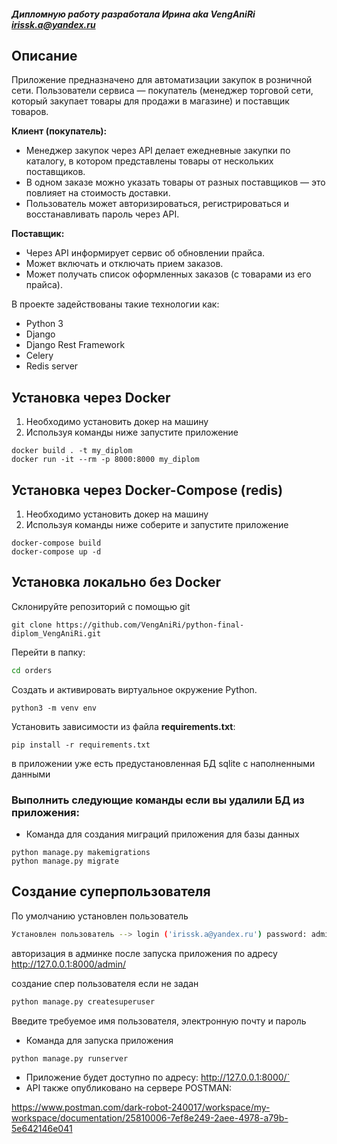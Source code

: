 #### _Дипломную работу разработала Ирина aka VengAniRi <irissk.a@yandex.ru>_ 

## Описание
Приложение предназначено для автоматизации закупок в розничной сети. Пользователи сервиса — покупатель (менеджер торговой сети, который закупает товары для продажи в магазине) и поставщик товаров.

**Клиент (покупатель):**

- Менеджер закупок через API делает ежедневные закупки по каталогу, в котором
  представлены товары от нескольких поставщиков.
- В одном заказе можно указать товары от разных поставщиков — это
  повлияет на стоимость доставки.
- Пользователь может авторизироваться, регистрироваться и восстанавливать пароль через API.
    
**Поставщик:**

- Через API информирует сервис об обновлении прайса.
- Может включать и отключать прием заказов.
- Может получать список оформленных заказов (с товарами из его прайса).

В проекте задействованы такие технологии как:
* Python 3
* Django
* Django Rest Framework
* Celery
* Redis server

## Установка через Docker
1. Необходимо установить докер на машину
2. Используя команды ниже запустите приложение
```
docker build . -t my_diplom
docker run -it --rm -p 8000:8000 my_diplom

```
## Установка через Docker-Compose (redis)
1. Необходимо установить докер на машину
2. Используя команды ниже соберите и запустите приложение
```
docker-compose build
docker-compose up -d

```
## Установка локально без Docker

Склонируйте репозиторий с помощью git

    git clone https://github.com/VengAniRi/python-final-diplom_VengAniRi.git
Перейти в папку:
```bash
cd orders
```
Создать и активировать виртуальное окружение Python.
```
python3 -m venv env 
```

Установить зависимости из файла **requirements.txt**:
```
pip install -r requirements.txt
```
в приложении уже есть предустановленная БД sqlite c наполненными данными

### Выполнить следующие команды если вы удалили БД из приложения:

* Команда для создания миграций приложения для базы данных
```
python manage.py makemigrations
python manage.py migrate

```

## Создание суперпользователя
По умолчанию установлен пользователь
```bash
Установлен пользователь --> login ('irissk.a@yandex.ru') password: admin
```
авторизация в админке поcле запуска приложения по адресу http://127.0.0.1:8000/admin/

создание спер пользователя если не задан
```bash
python manage.py createsuperuser
```
Введите требуемое имя пользователя, электронную почту и пароль 
* Команда для запуска приложения
```bash
python manage.py runserver
```
* Приложение будет доступно по адресу: http://127.0.0.1:8000/`
* API также опубликовано на сервере POSTMAN:

https://www.postman.com/dark-robot-240017/workspace/my-workspace/documentation/25810006-7ef8e249-2aee-4978-a79b-5e642146e041

